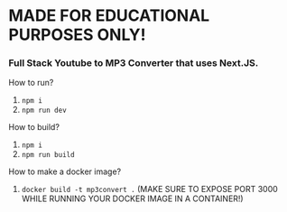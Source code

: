 # MADE FOR EDUCATIONAL PURPOSES ONLY!

### Full Stack Youtube to MP3 Converter that uses Next.JS.

How to run?
1) `npm i`
1) `npm run dev`

How to build?
1) `npm i`
2) `npm run build`

How to make a docker image?
1) `docker build -t mp3convert .` (MAKE SURE TO EXPOSE PORT 3000 WHILE RUNNING YOUR DOCKER IMAGE IN A CONTAINER!)
